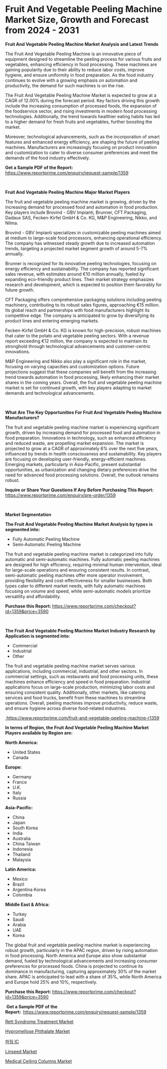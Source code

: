 <p><h1>Fruit And Vegetable Peeling Machine Market Size, Growth and Forecast from 2024 - 2031</h1></p><p><strong>Fruit And Vegetable Peeling Machine Market Analysis and Latest Trends</strong></p>
<p><p>The Fruit And Vegetable Peeling Machine is an innovative piece of equipment designed to streamline the peeling process for various fruits and vegetables, enhancing efficiency in food processing. These machines are gaining popularity due to their ability to reduce labor costs, improve hygiene, and ensure uniformity in food preparation. As the food industry continues to evolve with a growing emphasis on automation and productivity, the demand for such machines is on the rise.</p><p>The Fruit And Vegetable Peeling Machine Market is expected to grow at a CAGR of 12.00% during the forecast period. Key factors driving this growth include the increasing consumption of processed foods, the expansion of the foodservice sector, and rising investments in modern food processing technologies. Additionally, the trend towards healthier eating habits has led to a higher demand for fresh fruits and vegetables, further boosting the market.</p><p>Moreover, technological advancements, such as the incorporation of smart features and enhanced energy efficiency, are shaping the future of peeling machines. Manufacturers are increasingly focusing on product innovation and customization to cater to diverse consumer preferences and meet the demands of the food industry effectively.</p></p>
<p><strong>Get a Sample PDF of the Report:&nbsp;</strong> <a href="https://www.reportprime.com/enquiry/request-sample/1359">https://www.reportprime.com/enquiry/request-sample/1359</a></p>
<p>&nbsp;</p>
<p><strong>Fruit And Vegetable Peeling Machine Major Market Players</strong></p>
<p><p>The fruit and vegetable peeling machine market is growing, driven by the increasing demand for processed food and automation in food production. Key players include Brovind - GBV Impianti, Brunner, CFT Packaging, Dadaux SAS, Fecken-Kirfel GmbH & Co. KG, M&P Engineering, Nikko, and Nilma.</p><p>Brovind - GBV Impianti specializes in customizable peeling machines aimed at medium to large-scale food processors, enhancing operational efficiency. The company has witnessed steady growth due to increased automation trends, targeting a projected market segment growth of around 5-7% annually.</p><p>Brunner is recognized for its innovative peeling technologies, focusing on energy efficiency and sustainability. The company has reported significant sales revenue, with estimates around €10 million annually, fueled by expanding eco-friendly product lines. Their market strategy emphasizes research and development, which is expected to position them favorably for future growth.</p><p>CFT Packaging offers comprehensive packaging solutions including peeling machinery, contributing to its robust sales figures, approaching €15 million. Its global reach and partnerships with food manufacturers highlight its competitive edge. The company is anticipated to grow by diversifying its product lines and entering emerging markets.</p><p>Fecken-Kirfel GmbH & Co. KG is known for high-precision, robust machines that cater to the potato and vegetable peeling sectors. With a revenue report exceeding €12 million, the company is expected to maintain its stronghold through technological advancements and customer-centric innovations.</p><p>M&P Engineering and Nikko also play a significant role in the market, focusing on varying capacities and customization options. Future projections suggest that these companies will benefit from the increasing trend towards automation in food processing, likely enhancing their market shares in the coming years. Overall, the fruit and vegetable peeling machine market is set for continued growth, with key players adapting to market demands and technological advancements.</p></p>
<p>&nbsp;</p>
<p><strong>What Are The Key Opportunities For Fruit And Vegetable Peeling Machine Manufacturers?</strong></p>
<p><p>The fruit and vegetable peeling machine market is experiencing significant growth, driven by increasing demand for processed food and automation in food preparation. Innovations in technology, such as enhanced efficiency and reduced waste, are propelling market expansion. The market is projected to grow at a CAGR of approximately 6% over the next five years, influenced by trends in health consciousness and sustainability. Key players are focusing on developing user-friendly, energy-efficient machines. Emerging markets, particularly in Asia-Pacific, present substantial opportunities, as urbanization and changing dietary preferences drive the need for advanced food processing solutions. Overall, the outlook remains robust.</p></p>
<p><strong>Inquire or Share Your Questions If Any Before Purchasing This Report:</strong> <a href="https://www.reportprime.com/enquiry/pre-order/1359">https://www.reportprime.com/enquiry/pre-order/1359</a></p>
<p>&nbsp;</p>
<p><strong>Market Segmentation</strong></p>
<p><strong>The Fruit And Vegetable Peeling Machine Market Analysis by types is segmented into:</strong></p>
<p><ul><li>Fully Automatic Peeling Machine</li><li>Semi-Automatic Peeling Machine</li></ul></p>
<p><p>The fruit and vegetable peeling machine market is categorized into fully automatic and semi-automatic machines. Fully automatic peeling machines are designed for high efficiency, requiring minimal human intervention, ideal for large-scale operations and ensuring consistent results. In contrast, semi-automatic peeling machines offer more operator involvement, providing flexibility and cost-effectiveness for smaller businesses. Both types cater to different market needs, with fully automatic machines focusing on volume and speed, while semi-automatic models prioritize versatility and affordability.</p></p>
<p><strong>Purchase this Report:&nbsp;</strong><a href="https://www.reportprime.com/checkout?id=1359&price=3590">https://www.reportprime.com/checkout?id=1359&price=3590</a></p>
<p>&nbsp;</p>
<p><strong>The Fruit And Vegetable Peeling Machine Market Industry Research by Application is segmented into:</strong></p>
<p><ul><li>Commercial</li><li>Industrial</li><li>Other</li></ul></p>
<p><p>The fruit and vegetable peeling machine market serves various applications, including commercial, industrial, and other sectors. In commercial settings, such as restaurants and food processing units, these machines enhance efficiency and speed in food preparation. Industrial applications focus on large-scale production, minimizing labor costs and ensuring consistent quality. Additionally, other markets, like catering services and food trucks, benefit from these machines to streamline operations. Overall, peeling machines improve productivity, reduce waste, and ensure hygiene across diverse food-related industries.</p></p>
<p><a href="https://www.reportprime.com/fruit-and-vegetable-peeling-machine-r1359">&nbsp;https://www.reportprime.com/fruit-and-vegetable-peeling-machine-r1359</a></p>
<p><strong>In terms of Region, the Fruit And Vegetable Peeling Machine Market Players available by Region are:</strong></p>
<p>
    <p> <strong> North America: </strong>
        <ul>
            <li>United States</li>
            <li>Canada</li>
        </ul>
        </p> 
    <p> <strong> Europe: </strong>
        <ul>
            <li>Germany</li>
            <li>France</li>
            <li>U.K.</li>
            <li>Italy</li>
            <li>Russia</li>
        </ul>
        </p> 
    <p> <strong> Asia-Pacific: </strong>
        <ul>
            <li>China</li>
            <li>Japan</li>
            <li>South Korea</li>
            <li>India</li>
            <li>Australia</li>
            <li>China Taiwan</li>
            <li>Indonesia</li>
            <li>Thailand</li>
            <li>Malaysia</li>
        </ul>
        </p> 
    <p> <strong> Latin America: </strong>
        <ul>
            <li>Mexico</li>
            <li>Brazil</li>
            <li>Argentina Korea</li>
            <li>Colombia</li>
        </ul>
        </p> 
    <p> <strong> Middle East & Africa: </strong>
        <ul>
            <li>Turkey</li>
            <li>Saudi</li>
            <li>Arabia</li>
            <li>UAE</li>
            <li>Korea</li>
        </ul>
    </p>
    </p>
<p><p>The global fruit and vegetable peeling machine market is experiencing robust growth, particularly in the APAC region, driven by rising automation in food processing. North America and Europe also show substantial demand, fueled by technological advancements and increasing consumer preferences for processed foods. China is projected to continue its dominance in manufacturing, capturing approximately 30% of the market share. APAC is anticipated to lead with a share of 35%, while North America and Europe hold 25% and 10%, respectively.</p></p>
<p><strong>Purchase this Report: </strong><a href="https://www.reportprime.com/checkout?id=1359&price=3590">https://www.reportprime.com/checkout?id=1359&price=3590</a></p>
<p>&nbsp;<strong>Get a Sample PDF of the Report:&nbsp;&nbsp;</strong><a href="https://www.reportprime.com/enquiry/request-sample/1359">https://www.reportprime.com/enquiry/request-sample/1359</a></p>
<p><strong></strong></p>
<p><p><a href="https://medium.com/@amelia.martin5698/global-perspectives-on-rett-syndrome-treatment-market-trends-and-forecast-2024-2031-a527789d10c4">Rett Syndrome Treatment Market</a></p><p><a href="https://www.linkedin.com/pulse/hypromellose-phthalate-market-emerging-trends-future-prospects-yvglc?trackingId=larXkNJJSzaHwwWAYm1KfA%3D%3D">Hypromellose Phthalate Market</a></p><p><a href="https://medium.com/@artyompoq5m4/%EB%AF%B8%EB%9E%98-%EC%A0%84%EB%A0%A5-ic-%EC%8B%9C%EC%9E%A5%EC%97%90-%EB%8C%80%ED%95%9C-%ED%86%B5%EC%B0%B0-2024%EB%85%84%EB%B6%80%ED%84%B0-2031%EB%85%84%EA%B9%8C%EC%A7%80%EC%9D%98-%ED%8A%B8%EB%A0%8C%EB%93%9C-%EB%B0%8F-%EC%A7%80%EC%97%AD-%EB%B6%84%EC%84%9D-6ed579f5de22">파워 IC</a></p><p><a href="https://medium.com/@clairhane_9803/global-linseed-industry-analysis-share-growth-trends-and-forecast-2024-to-2031-fcd17bb838dd">Linseed Market</a></p><p><a href="https://issuu.com/reportprime-2/docs/medical-ceiling-columns-market-size_6a3b9d0b1755be">Medical Ceiling Columns Market</a></p></p>